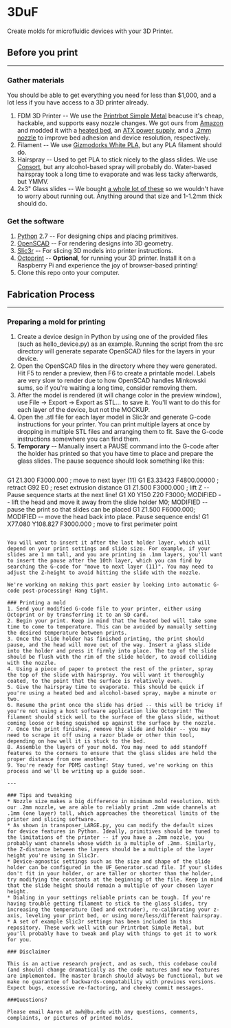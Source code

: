 # 3DuF
Create molds for microfluidic devices with  your 3D Printer.

## Before you print
---
### Gather materials
You should be able to get everything you need for less than $1,000, and a lot less if you have access to a 3D printer already.

1. FDM 3D Printer -- We use the [Printrbot Simple Metal](http://printrbot.com/product-category/3d-printers/simple-metal/) beacuse it's cheap, hackable, and supports easy nozzle changes. We got ours from [Amazon](http://amzn.com/B00IYC60IM) and modded it with a [heated bed](http://printrbot.com/shop/simple-metal-heated-bed/), an [ATX power supply](http://printrbot.com/shop/atx-power-supply/), and a [.2mm nozzle](http://printrbot.com/shop/tip-6-pack/) to improve bed adhesion and device resolution, respectively.
2. Filament -- We use [Gizmodorks White PLA](http://amzn.com/B00FG7BR22), but any PLA filament should do.
3. Hairspray -- Used to get PLA to stick nicely to the glass slides. We use [Consort](http://amzn.com/B000052Y6I), but any alcohol-based spray will probably do. Water-based hairspray took a long time to evaporate and was less tacky afterwards, but YMMV.
4. 2x3" Glass slides -- We bought [a whole lot of these]( http://amzn.com/B00EP0RUZ4) so we wouldn't have to worry about running out. Anything around that size and 1-1.2mm thick should do.

### Get the software

1. [Python](http://www.python.org/) 2.7 -- For designing chips and placing primitives. 
2. [OpenSCAD](http://www.openscad.org/) -- For rendering designs into 3D geometry. 
3. [Slic3r](http://www.slic3r.org/) -- For slicing 3D models into printer instructions.
4. [Octoprint](http://www.octoprint.org/) -- **Optional**, for running your 3D printer. Install it on a Raspberry Pi and experience the joy of browser-based printing!
5. Clone this repo onto your computer.

## Fabrication Process
---
### Preparing a mold for printing

1. Create a device design in Python by using one of the provided files (such as hello_device.py) as an example. Running the script from the src directory will generate separate OpenSCAD files for the layers in your device.
2. Open the OpenSCAD files in the directory where they were generated. Hit F5 to render a preview, then F6 to create a printable model. Labels are very slow to render due to how OpenSCAD handles Minkowski sums, so if you're waiting a long time, consider removing them.
3. After the model is rendered (it will change color in the preview window), use File -> Export -> Export as STL... to save it. You'll want to do this for each layer of the device, but not the MOCKUP.
4. Open the .stl file for each layer model in Slic3r and generate G-code instructions for your printer. You can print multiple layers at once by dropping in multiple STL files and arranging them to fit. Save the G-code instructions somewhere you can find them.
5. **Temporary** -- Manually insert a PAUSE command into the G-code after the holder has printed so that you have time to place and prepare the glass slides. The pause sequence should look something like this:
   ```
G1 Z1.300 F3000.000 ; move to next layer (11)
G1 E3.33423 F4800.00000 ; retract
G92 E0 ; reset extrusion distance
G1 Z1.500 F3000.000 ; lift Z -- Pause sequence starts at the next line!
G1 X0 Y150 Z20 F3000;                     MODIFIED -- lift the head and move it away from the slide holder
M0;                                       MODIFIED -- pause the print so that slides can be placed
G1 Z1.500 F6000.000;                      MODIFIED -- move the head back into place. Pause sequence ends!
G1 X77.080 Y108.827 F3000.000 ; move to first perimeter point
   ```

   You will want to insert it after the last holder layer, which will depend on your print settings and slide size. For example, if your slides are 1 mm tall, and you are printing in .1mm layers, you'll want to insert the pause after the 10th layer, which you can find by searching the G-code for "move to next layer (11)". You may need to adjust the Z-height to avoid hitting the slide with the nozzle.  

   We're working on making this part easier by looking into automatic G-code post-processing! Hang tight.

### Printing a mold
1. Send your modified G-code file to your printer, either using Octoprint or by transferring it to an SD card.
2. Begin your print. Keep in mind that the heated bed will take some time to come to temperature. This can be avoided by manually setting the desired temperature between prints.
3. Once the slide holder has finished printing, the print should pause, and the head will move out of the way. Insert a glass slide into the holder and press it firmly into place. The top of the slide should be flush with the rim of the slide holder, to avoid colliding with the nozzle.
4. Using a piece of paper to protect the rest of the printer, spray the top of the slide with hairspray. You will want it thoroughly coated, to the point that the surface is relatively even. 
5. Give the hairspray time to evaporate. This should be quick if you're using a heated bed and alcohol-based spray, maybe a minute or two.
6. Resume the print once the slide has dried -- this will be tricky if you're not using a host software application like Octoprint! The filament should stick well to the surface of the glass slide, without coming loose or being squished up against the surface by the nozzle.
7. Once the print finishes, remove the slide and holder -- you may need to scrape it off using a razor blade or other thin tool, depending on how well it is stuck to the bed.
8. Assemble the layers of your mold. You may need to add standoff features to the corners to ensure that the glass slides are held the proper distance from one another. 
9. You're ready for PDMS casting! Stay tuned, we're working on this process and we'll be writing up a guide soon.

---

### Tips and tweaking
* Nozzle size makes a big difference in minimum mold resolution. With our .2mm nozzle, we are able to reliably print .2mm wide channels at .1mm (one layer) tall, which approaches the theoretical limits of the printer and slicing software.
* As shown in transposer_LARGE.py, you can modify the default sizes for device features in Python. Ideally, primitives should be tuned to the limitations of the printer -- if you have a .2mm nozzle, you probably want channels whose width is a multiple of .2mm. Similarly, the Z-distance between the layers should be a multiple of the layer height you're using in Slic3r.
* Device-agnostic settings such as the size and shape of the slide holder can be configured in the UF_Generator.scad file. If your slides don't fit in your holder, or are taller or shorter than the holder, try modifying the constants at the beginning of the file. Keep in mind that the slide height should remain a multiple of your chosen layer height.
* Dialing in your settings reliable prints can be tough. If you're having trouble getting filament to stick to the glass slides, try increasing the temperature (bed and extruder), re-calibrating your z-axis, leveling your print bed, or using more/less/different hairspray.
* A set of example Slic3r settings has been included in this repository. These work well with our Printrbot Simple Metal, but you'll probably have to tweak and play with things to get it to work for you.

### Disclaimer

This is an active research project, and as such, this codebase could (and should) change dramatically as the code matures and new features are implemented. The master branch should always be functional, but we make no guarantee of backwards-compatability with previous versions. Expect bugs, excessive re-factoring, and cheeky commit messages.

###Questions?

Please email Aaron at awh@bu.edu with any questions, comments, complaints, or pictures of printed molds.
